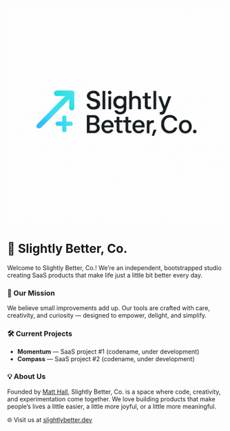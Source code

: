 ![Slightly Better, Co. Logo](./logo.png)

# 🌟 Slightly Better, Co.

Welcome to Slightly Better, Co.! We’re an independent, bootstrapped studio creating SaaS products that make life just a little bit better every day.

### 🚀 Our Mission
We believe small improvements add up. Our tools are crafted with care, creativity, and curiosity — designed to empower, delight, and simplify.

### 🛠️ Current Projects
- **Momentum** — SaaS project #1 (codename, under development)
- **Compass** — SaaS project #2 (codename, under development)

### 💡 About Us
Founded by [Matt Hall](https://github.com/matthall00), Slightly Better, Co. is a space where code, creativity, and experimentation come together. We love building products that make people’s lives a little easier, a little more joyful, or a little more meaningful.

🌐 Visit us at [slightlybetter.dev](https://slightlybetter.dev)

